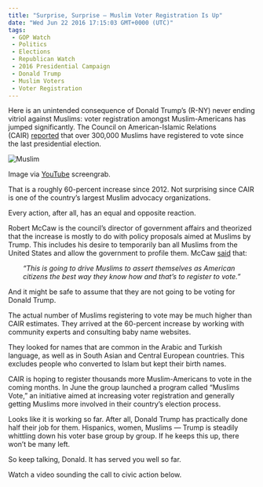 ```yaml
---
title: "Surprise, Surprise – Muslim Voter Registration Is Up"
date: "Wed Jun 22 2016 17:15:03 GMT+0000 (UTC)"
tags: 
 - GOP Watch
 - Politics
 - Elections
 - Republican Watch
 - 2016 Presidential Campaign
 - Donald Trump
 - Muslim Voters
 - Voter Registration
---
```

<p><!--OffDef--></p><p><!--Ads1--></p><p>Here is an unintended consequence of Donald Trump&#x2019;s (R-NY) never ending vitriol against Muslims: voter registration amongst Muslim-Americans has jumped significantly.&#xA0;The Council on American-Islamic Relations (CAIR)&#xA0;<a href="http://www.cnn.com/2016/06/21/politics/muslim-voters-election/index.html" onclick="__gaTracker(&apos;send&apos;, &apos;event&apos;, &apos;outbound-article&apos;, &apos;http://www.cnn.com/2016/06/21/politics/muslim-voters-election/index.html&apos;, &apos;reported&apos;);" target="_blank">reported</a> that over 300,000 Muslims have registered to vote since the last&#xA0;presidential election.</p><div id="attachment_138581" style="width: 650px" class="wp-caption aligncenter"><img class="wp-image-138581 size-full" src="//i0.wp.com/cdn.liberalamerica.org/wp-content/uploads/2016/06/Screen-Shot-2016-06-22-at-11.45.50-AM.png?resize=640%2C357" alt="Muslim" srcset="//i0.wp.com/cdn.liberalamerica.org/wp-content/uploads/2016/06/Screen-Shot-2016-06-22-at-11.45.50-AM.png?resize=640%2C357 640w, //i0.wp.com/cdn.liberalamerica.org/wp-content/uploads/2016/06/Screen-Shot-2016-06-22-at-11.45.50-AM.png?resize=640%2C357 64w, //i0.wp.com/cdn.liberalamerica.org/wp-content/uploads/2016/06/Screen-Shot-2016-06-22-at-11.45.50-AM.png?resize=640%2C357 350w, //i0.wp.com/cdn.liberalamerica.org/wp-content/uploads/2016/06/Screen-Shot-2016-06-22-at-11.45.50-AM.png?resize=640%2C357 600w" sizes="(max-width: 640px) 100vw, 640px" data-recalc-dims="1">
<p class="wp-caption-text">Image via <a href="https://www.youtube.com/watch?v=E20xLQbTkbs" onclick="__gaTracker(&apos;send&apos;, &apos;event&apos;, &apos;outbound-article&apos;, &apos;https://www.youtube.com/watch?v=E20xLQbTkbs&apos;, &apos;YouTube&apos;);">YouTube</a> screengrab.</p>
</div><p>That is a roughly 60-percent increase since 2012. Not surprising since CAIR is&#xA0;one of the country&#x2019;s largest Muslim advocacy organizations.</p><p>Every action, after all, has an equal and opposite reaction.</p><p>Robert McCaw is the council&#x2019;s director of government affairs and theorized that the increase is mostly to do with policy proposals aimed at Muslims by Trump. This includes his desire to temporarily ban all Muslims from the United States and allow the government to profile them. McCaw&#xA0;<a href="http://www.cnn.com/2016/06/21/politics/muslim-voters-election/index.html" onclick="__gaTracker(&apos;send&apos;, &apos;event&apos;, &apos;outbound-article&apos;, &apos;http://www.cnn.com/2016/06/21/politics/muslim-voters-election/index.html&apos;, &apos;said&apos;);" target="_blank">said</a> that:</p><p style="padding-left: 30px;"><em>&#x201C;This is going to drive Muslims to assert themselves as American citizens the best way they know how and that&#x2019;s to register to vote.&#x201D; &#xA0;</em></p><p>And it might be safe to assume that they are not going to be voting for Donald Trump.</p><p>The actual number of Muslims registering to vote may be much higher than CAIR estimates. They arrived at the 60-percent increase by working with community experts and consulting baby name websites.</p><p>They looked&#xA0;for&#xA0;names that are common in the Arabic and Turkish language, as well as in South Asian and Central European countries. This excludes people who converted to Islam but kept their birth names.</p><p><!--Ads2--></p><p>CAIR is hoping to register thousands more Muslim-Americans to vote in the coming months. In June the group launched a program called &#x201C;Muslims Vote,&#x201D; an initiative aimed at increasing voter registration and generally getting Muslims more involved in their country&#x2019;s election process.</p><p>Looks like it is working so far. After all, Donald Trump has practically done half their job for them.&#xA0;Hispanics, women, Muslims &#x2014; Trump is steadily whittling down his voter base group by group. If he keeps this up, there won&#x2019;t be many left.</p><p>So keep talking, Donald. It has served you well so far.</p><p>Watch a video sounding the call to civic action below.</p>